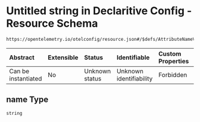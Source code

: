 # Untitled string in Declaritive Config - Resource Schema

```txt
https://opentelemetry.io/otelconfig/resource.json#/$defs/AttributeNameValue/properties/name
```



| Abstract            | Extensible | Status         | Identifiable            | Custom Properties | Additional Properties | Access Restrictions | Defined In                                                        |
| :------------------ | :--------- | :------------- | :---------------------- | :---------------- | :-------------------- | :------------------ | :---------------------------------------------------------------- |
| Can be instantiated | No         | Unknown status | Unknown identifiability | Forbidden         | Allowed               | none                | [resource.json\*](../schema/resource.json "open original schema") |

## name Type

`string`
